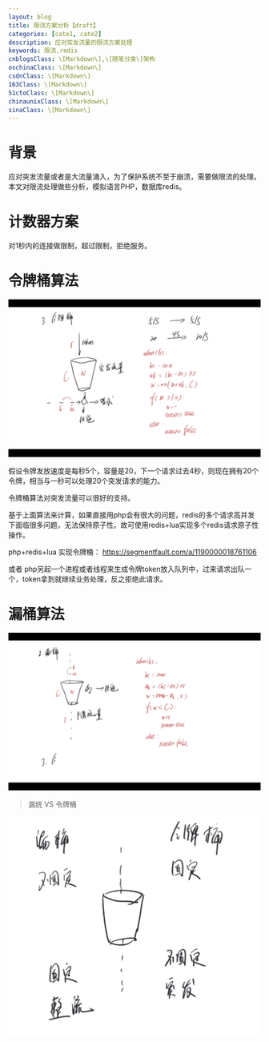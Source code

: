 ```yaml
---
layout: blog
title: 限流方案分析【draft】
categories: [cate1, cate2]
description: 应对突发流量的限流方案处理
keywords: 限流,redis
cnblogsClass: \[Markdown\],\[随笔分类\]架构
oschinaClass: \[Markdown\]
csdnClass: \[Markdown\]
163Class: \[Markdown\]
51ctoClass: \[Markdown\]
chinaunixClass: \[Markdown\]
sinaClass: \[Markdown\]
---
```


<!--
title内容带draft标识草稿

cnblogsClass: 【你的博客园的分类，以逗号分隔，注意\[Markdown\]必须项】
oschinaClass: 【你的开源中国的分类】
csdnClass: 【你的CSDN分类】
...

注：由于'['、']'是jekyll的关键字，故在分类中请加上'\'；

可以在网站下添加操作看到你的博客分类，案列是自己的分类，需要自行修改。
添加这些分类的目的，是可以自动同步到对应的博客网站，新建博客以此模版文件复制创建markdown文件，如果你不需要，请跳过此步。


图片地址存放参考：
本地存放路径/WindBlog/gh-pages/images/blog/b.png
git上：
![image](https://raw.githubusercontent.com/WalkingSun/WindBlog/gh-pages/images/blog/b.png)

-->

# 背景
应对突发流量或者是大流量涌入，为了保护系统不至于崩溃，需要做限流的处理。本文对限流处理做些分析，模拟语言PHP，数据库redis。

# 计数器方案
对1秒内的连接做限制，超过限制，拒绝服务。

# 令牌桶算法

![image](https://raw.githubusercontent.com/WalkingSun/WindBlog/gh-pages/images/blog/20190610loutong.png)

假设令牌发放速度是每秒5个，容量是20，下一个请求过去4秒，则现在拥有20个令牌，相当与一秒可以处理20个突发请求的能力。

令牌桶算法对突发流量可以很好的支持。

基于上面算法来计算，如果直接用php会有很大的问题，redis的多个请求高并发下面临很多问题，无法保持原子性。故可使用redis+lua实现多个redis请求原子性操作。

php+redis+lua 实现令牌桶：
https://segmentfault.com/a/1190000018761106

或者 php另起一个进程或者线程来生成令牌token放入队列中，过来请求出队一个，token拿到就继续业务处理，反之拒绝此请求。

# 漏桶算法

![image](https://raw.githubusercontent.com/WalkingSun/WindBlog/gh-pages/images/blog/20190610loutonga.png)



> 漏统 VS 令牌桶

![image](https://raw.githubusercontent.com/WalkingSun/WindBlog/gh-pages/images/blog/20190610loutong2lingpaitong.png)
